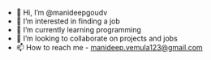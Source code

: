 - 👋 Hi, I’m @manideepgoudv
- 👀 I’m interested in finding a job
- 🌱 I’m currently learning programming
- 💞️ I’m looking to collaborate on projects and jobs
- 📫 How to reach me - manideep.vemula123@gmail.com

<!---
manideepgoudv/manideepgoudv is a ✨ special ✨ repository because its `README.md` (this file) appears on your GitHub profile.
You can click the Preview link to take a look at your changes.
--->
